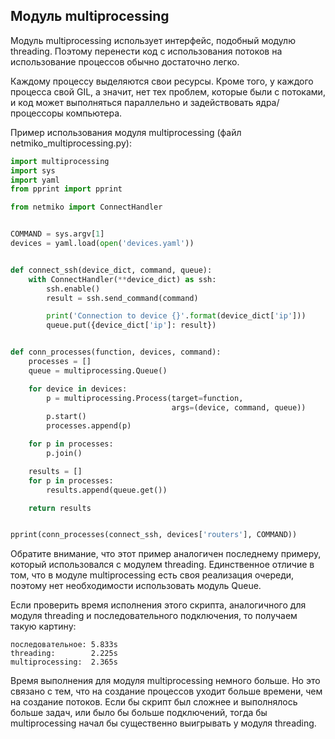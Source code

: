 ## Модуль multiprocessing

Модуль multiprocessing использует интерфейс, подобный модулю threading.
Поэтому перенести код с использования потоков на использование процессов обычно достаточно легко.

Каждому процессу выделяются свои ресурсы.
Кроме того, у каждого процесса свой GIL, а значит, нет тех проблем, которые были с потоками, и код может выполняться параллельно и задействовать ядра/процессоры компьютера.

Пример использования модуля multiprocessing (файл netmiko_multiprocessing.py):
```python
import multiprocessing
import sys
import yaml
from pprint import pprint

from netmiko import ConnectHandler


COMMAND = sys.argv[1]
devices = yaml.load(open('devices.yaml'))


def connect_ssh(device_dict, command, queue):
    with ConnectHandler(**device_dict) as ssh:
        ssh.enable()
        result = ssh.send_command(command)

        print('Connection to device {}'.format(device_dict['ip']))
        queue.put({device_dict['ip']: result})


def conn_processes(function, devices, command):
    processes = []
    queue = multiprocessing.Queue()

    for device in devices:
        p = multiprocessing.Process(target=function,
                                    args=(device, command, queue))
        p.start()
        processes.append(p)

    for p in processes:
        p.join()

    results = []
    for p in processes:
        results.append(queue.get())

    return results


pprint(conn_processes(connect_ssh, devices['routers'], COMMAND))

```

Обратите внимание, что этот пример аналогичен последнему примеру, который использовался с модулем threading.
Единственное отличие в том, что в модуле multiprocessing есть своя реализация очереди, поэтому нет необходимости использовать модуль Queue.

Если проверить время исполнения этого скрипта, аналогичного для модуля threading и последовательного подключения, то получаем такую картину:
```
последовательное: 5.833s
threading:        2.225s
multiprocessing:  2.365s
```

Время выполнения для модуля multiprocessing немного больше.
Но это связано с тем, что на создание процессов уходит больше времени, чем на создание потоков.
Если бы скрипт был сложнее и выполнялось больше задач, или было бы больше подключений, тогда бы multiprocessing начал бы существенно выигрывать у модуля threading.


